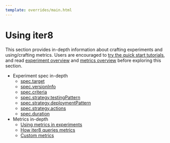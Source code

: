 ```yaml
---
template: overrides/main.html
---
```


# Using iter8

This section provides in-depth information about crafting experiments and using/crafting metrics. Users are encouraged to [try the quick start tutorials](/getting-started/quick-start/with-knative), and read [experiment overview](/concepts/experimentoverview) and [metrics overview](/concepts/metricsoverview) before exploring this section.

* Experiment spec in-depth
    - [spec.target](/usage/experiment/target)
    - [spec.versionInfo](/usage/experiment/versioninfo)
    - [spec.criteria](/usage/experiment/criteria)
    - [spec.strategy.testingPattern](/usage/experiment/testing)
    - [spec.strategy.deploymentPattern](/usage/experiment/deployment)
    - [spec.strategy.actions](/usage/experiment/actions)
    - [spec.duration](/usage/experiment/duration)
* Metrics in-depth
    - [Using metrics in experiments](/usage/metrics/using-metrics)
    - [How iter8 queries metrics](/usage/metrics/how-iter8-queries-metrics)
    - [Custom metrics](/usage/metrics/custom-metrics)

